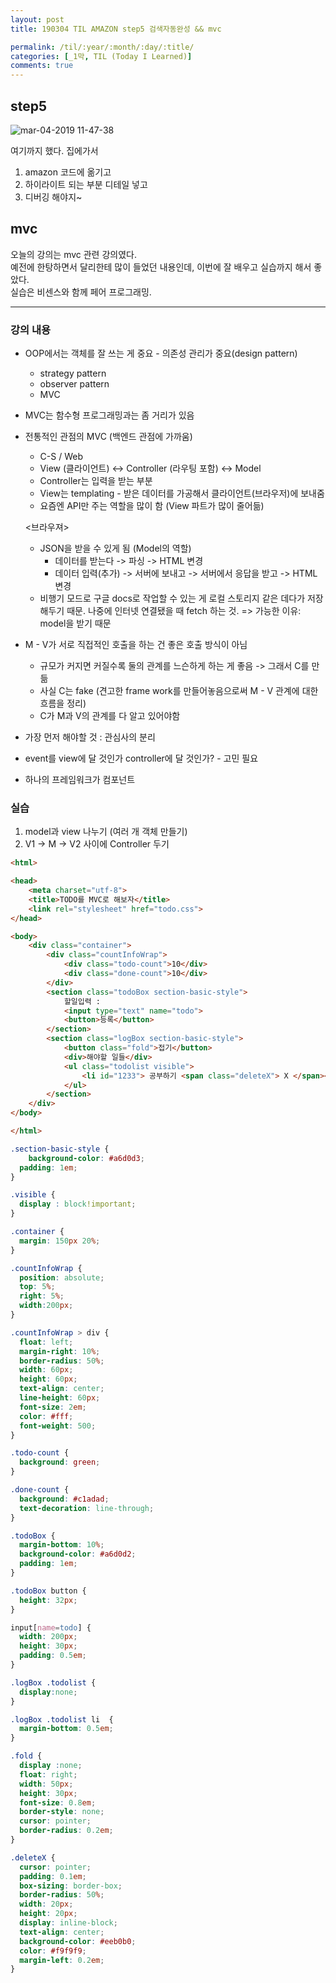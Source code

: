 ```yaml
---
layout: post
title: 190304 TIL AMAZON step5 검색자동완성 && mvc

permalink: /til/:year/:month/:day/:title/
categories: [_1막, TIL (Today I Learned)]
comments: true
---
```


## **step5** 

![mar-04-2019 11-47-38](https://user-images.githubusercontent.com/40848630/53723864-feff8880-3eab-11e9-95c1-2924b285f5e1.gif)

여기까지 했다. 
집에가서 
1. amazon 코드에 옮기고 
2. 하이라이트 되는 부분 디테일 넣고 
3. 디버깅 해야지~


## **mvc** 
오늘의 강의는 mvc 관련 강의였다.  
예전에 한탕하면서 달리한테 많이 들었던 내용인데, 이번에 잘 배우고 실습까지 해서 좋았다.  
실습은 비센스와 함께 페어 프로그래밍.

--------------- 
### **강의 내용**
- OOP에서는 객체를 잘 쓰는 게 중요 - 의존성 관리가 중요(design pattern) 

  - strategy pattern
  - observer pattern
  - MVC

- MVC는 함수형 프로그래밍과는 좀 거리가 있음

- 전통적인 관점의 MVC (백엔드 관점에 가까움)

  - C-S / Web 
  - View (클라이언트) <-> Controller (라우팅 포함) <-> Model
  - Controller는 입력을 받는 부분 
  - View는 templating - 받은 데이터를 가공해서 클라이언트(브라우저)에 보내줌
  - 요즘엔 API만 주는 역할을 많이 함 (View 파트가 많이 줄어듦)

  <브라우져>

  - JSON을 받을 수 있게 됨 (Model의 역할) 
    - 데이터를 받는다 -> 파싱 -> HTML 변경
    - 데이터 입력(추가) -> 서버에 보내고 -> 서버에서 응답을 받고 -> HTML 변경
  - 비행기 모드로 구글 docs로 작업할 수 있는 게 로컬 스토리지 같은 데다가 저장해두기 때문. 나중에 인터넷 연결됐을 때 fetch 하는 것. => 가능한 이유: model을 받기 때문 

- M - V가 서로 직접적인 호출을 하는 건 좋은 호출 방식이 아님 

  - 규모가 커지면 커질수록 둘의 관계를 느슨하게 하는 게 좋음 -> 그래서 C를 만듦
  - 사실 C는 fake (견고한 frame work를 만들어놓음으로써 M - V 관계에 대한 흐름을 정리)
  - C가 M과 V의 관계를 다 알고 있어야함

- 가장 먼저 해야할 것 : 관심사의 분리

- event를 view에 달 것인가 controller에 달 것인가? - 고민 필요 

- 하나의 프레임워크가 컴포넌트



### 실습

1. model과 view 나누기  (여러 개 객체 만들기)
2. V1 -> M -> V2 사이에 Controller 두기 

```html
<html>

<head>
    <meta charset="utf-8">
    <title>TODO를 MVC로 해보자</title>
    <link rel="stylesheet" href="todo.css">
</head>

<body>
    <div class="container">
        <div class="countInfoWrap">
            <div class="todo-count">10</div>
            <div class="done-count">10</div>
        </div>
        <section class="todoBox section-basic-style">
            할일입력 :
            <input type="text" name="todo">
            <button>등록</button>
        </section>
        <section class="logBox section-basic-style">
            <button class="fold">접기</button>
            <div>해야할 일들</div>
            <ul class="todolist visible">
                <li id="1233"> 공부하기 <span class="deleteX"> X </span></li>
            </ul>
        </section>
    </div>
</body>

</html>
```

```css
.section-basic-style {
    background-color: #a6d0d3;
  padding: 1em;
}

.visible {
  display : block!important;
}

.container {
  margin: 150px 20%;
}

.countInfoWrap {
  position: absolute;
  top: 5%;
  right: 5%;
  width:200px;
}

.countInfoWrap > div {
  float: left;
  margin-right: 10%;
  border-radius: 50%;
  width: 60px;
  height: 60px;
  text-align: center;
  line-height: 60px;
  font-size: 2em;
  color: #fff;
  font-weight: 500;
}

.todo-count {
  background: green;
}

.done-count {
  background: #c1adad;
  text-decoration: line-through;
}

.todoBox {
  margin-bottom: 10%;
  background-color: #a6d0d2;
  padding: 1em;
}

.todoBox button {
  height: 32px;
}

input[name=todo] {
  width: 200px;
  height: 30px;
  padding: 0.5em;
}

.logBox .todolist {
  display:none;
}

.logBox .todolist li  {
  margin-bottom: 0.5em;
}

.fold {
  display :none;
  float: right;
  width: 50px;
  height: 30px;
  font-size: 0.8em;
  border-style: none;
  cursor: pointer;
  border-radius: 0.2em;
}

.deleteX {
  cursor: pointer;
  padding: 0.1em;
  box-sizing: border-box;
  border-radius: 50%;
  width: 20px;
  height: 20px;
  display: inline-block;
  text-align: center;
  background-color: #eeb0b0;
  color: #f9f9f9;
  margin-left: 0.2em;
}
```

